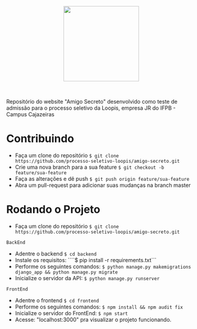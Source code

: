<p align="center">
  <img height=200 src="https://loopisjr.github.io/images/png.png">
</p><br>

Repositório do website "Amigo Secreto" desenvolvido como teste de admissão 
para o processo seletivo da Loopis, empresa JR do IFPB - Campus Cajazeiras

# Contribuindo

- Faça um clone do repositório ```$ git clone https://github.com/processo-seletivo-loopis/amigo-secreto.git```
- Crie uma nova branch para a sua feature ```$ git checkout -b feature/sua-feature```
- Faça as alterações e dê push ```$ git push origin feature/sua-feature```
- Abra um pull-request para adicionar suas mudanças na branch master

# Rodando o Projeto

- Faça um clone do repositório ```$ git clone https://github.com/processo-seletivo-loopis/amigo-secreto.git```

```
BackEnd
```
- Adentre o backend ```$ cd backend```
- Instale os requisitos: ````$ pip install -r requirements.txt```
- Performe os seguintes comandos: ```$ python manage.py makemigrations django_app && python manage.py migrate```
- Inicialize o servidor da API: ```$ python manage.py runserver```

```
FrontEnd
```
- Adentre o frontend ```$ cd frontend```
- Performe os seguintes comandos: ```$ npm install && npm audit fix```
- Inicialize o servidor do FrontEnd: ```$ npm start```
- Acesse: "localhost:3000" pra visualizar o projeto funcionando.
